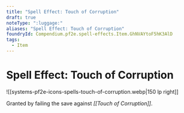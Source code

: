 ```yaml
---
title: "Spell Effect: Touch of Corruption"
draft: true
noteType: ":luggage:"
aliases: "Spell Effect: Touch of Corruption"
foundryId: Compendium.pf2e.spell-effects.Item.GhNVAYtoF5hK3AlD
tags:
  - Item
---
```


# Spell Effect: Touch of Corruption
![[systems-pf2e-icons-spells-touch-of-corruption.webp|150 lp right]]

Granted by failing the save against _[[Touch of Corruption]]_.
